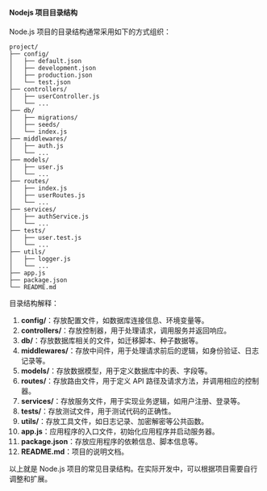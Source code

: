 <!--
 * @Author: Shu Binqi
 * @Date: 2023-04-08 14:05:34
 * @LastEditors: Shu Binqi
 * @LastEditTime: 2023-04-08 18:54:01
 * @Description:
 * @Version: 1.0.0
 * @FilePath: \interviewQuestionsc:\Git\interviewQuestions\前端项目\前端项目封装\常见配置文件\NodeJS项目目录介绍.md
-->

#### Nodejs 项目目录结构

Node.js 项目的目录结构通常采用如下的方式组织：

```
project/
├── config/
│   ├── default.json
│   ├── development.json
│   ├── production.json
│   └── test.json
├── controllers/
│   ├── userController.js
│   └── ...
├── db/
│   ├── migrations/
│   ├── seeds/
│   └── index.js
├── middlewares/
│   ├── auth.js
│   └── ...
├── models/
│   ├── user.js
│   └── ...
├── routes/
│   ├── index.js
│   ├── userRoutes.js
│   └── ...
├── services/
│   ├── authService.js
│   └── ...
├── tests/
│   ├── user.test.js
│   └── ...
├── utils/
│   ├── logger.js
│   └── ...
├── app.js
├── package.json
└── README.md
```

目录结构解释：

1. **config/**：存放配置文件，如数据库连接信息、环境变量等。
1. **controllers/**：存放控制器，用于处理请求，调用服务并返回响应。
1. **db/**：存放数据库相关的文件，如迁移脚本、种子数据等。
1. **middlewares/**：存放中间件，用于处理请求前后的逻辑，如身份验证、日志记录等。
1. **models/**：存放数据模型，用于定义数据库中的表、字段等。
1. **routes/**：存放路由文件，用于定义 API 路径及请求方法，并调用相应的控制器。
1. **services/**：存放服务文件，用于实现业务逻辑，如用户注册、登录等。
1. **tests/**：存放测试文件，用于测试代码的正确性。
1. **utils/**：存放工具文件，如日志记录、加密解密等公共函数。
1. **app.js**：应用程序的入口文件，初始化应用程序并启动服务器。
1. **package.json**：存放应用程序的依赖信息、脚本信息等。
1. **README.md**：项目的说明文档。

以上就是 Node.js 项目的常见目录结构。在实际开发中，可以根据项目需要自行调整和扩展。
